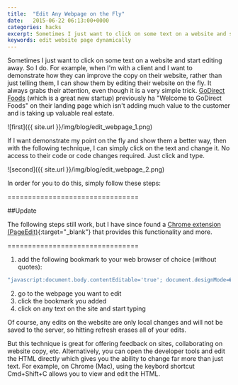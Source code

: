 ```yaml
---
title:  "Edit Any Webpage on the Fly"
date:   2015-06-22 06:13:00+0000
categories: hacks
excerpt: Sometimes I just want to click on some text on a website and start editing away. So I do. For example, when I'm with a client and I want to demonstrate how they can improve the copy on their website, rather than just telling them, I can show them by editing their website on the fly. It always grabs their attention, even though it is a very simple trick.
keywords: edit website page dynamically
---
```


Sometimes I just want to click on some text on a website and start editing away. So I do. For example, when I'm with a client and I want to demonstrate how they can improve the copy on their website, rather than just telling them, I can show them by editing their website on the fly. It always grabs their attention, even though it is a very simple trick. [GoDirect Foods](http://godirectfoods.com) (which is a great new startup) previously ha "Welcome to GoDirect Foods" on their landing page which isn't adding much value to the customer and is taking up valuable real estate.

![first]({{ site.url }}/img/blog/edit_webpage_1.png)

If I want demonstrate my point on the fly and show them a better way, then with the following technique, I can simply click on the text and change it. No access to their code or code changes required. Just click and type.

![second]({{ site.url }}/img/blog/edit_webpage_2.png)

In order for you to do this, simply follow these steps:

================================

##Update

The following steps still work, but I have since found a [Chrome extension (PageEdit)](https://chrome.google.com/webstore/detail/pageedit/ebkclgoaabaibghklgknnjdemknjaeic){:target="\_blank"} that provides this functionality and more.

================================

1.  add the following bookmark to your web browser of choice (without quotes):

~~~ javascript
"javascript:document.body.contentEditable='true'; document.designMode=�'on'; void 0"
~~~

2.  go to the webpage you want to edit
3.  click the bookmark you added
4.  click on any text on the site and start typing

Of course, any edits on the website are only local changes and will not be saved to the server, so hitting refresh erases all of your edits.

But this technique is great for offering feedback on sites, collaborating on website copy, etc. Alternatively, you can open the developer tools and edit the HTML directly which gives you the ability to change far more than just text. For example, on Chrome (Mac), using the keybord shortcut Cmd+Shift+C allows you to view and edit the HTML.
